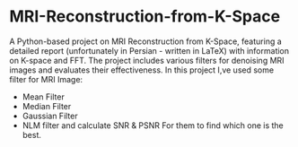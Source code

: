 # MRI-Reconstruction-from-K-Space
A Python-based project on MRI Reconstruction from K-Space, featuring a detailed report (unfortunately in Persian - written in LaTeX) with information on K-space and FFT. The project includes various filters for denoising MRI images and evaluates their effectiveness. 
In this project I,ve used some filter for MRI Image:
- Mean Filter
- Median Filter
- Gaussian Filter
- NLM filter
and calculate SNR & PSNR For them to find which one is the best.
